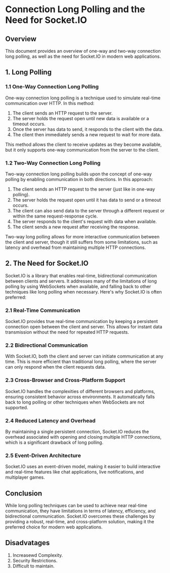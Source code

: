 # Connection Long Polling and the Need for Socket.IO

## Overview

This document provides an overview of one-way and two-way connection long polling, as well as the need for Socket.IO in modern web applications.

## 1. Long Polling

### 1.1 One-Way Connection Long Polling

One-way connection long polling is a technique used to simulate real-time communication over HTTP. In this method:

1. The client sends an HTTP request to the server.
2. The server holds the request open until new data is available or a timeout occurs.
3. Once the server has data to send, it responds to the client with the data.
4. The client then immediately sends a new request to wait for more data.

This method allows the client to receive updates as they become available, but it only supports one-way communication from the server to the client.

### 1.2 Two-Way Connection Long Polling

Two-way connection long polling builds upon the concept of one-way polling by enabling communication in both directions. In this approach:

1. The client sends an HTTP request to the server (just like in one-way polling).
2. The server holds the request open until it has data to send or a timeout occurs.
3. The client can also send data to the server through a different request or within the same request-response cycle.
4. The server responds to the client's request with data when available.
5. The client sends a new request after receiving the response.

Two-way long polling allows for more interactive communication between the client and server, though it still suffers from some limitations, such as latency and overhead from maintaining multiple HTTP connections.

## 2. The Need for Socket.IO

Socket.IO is a library that enables real-time, bidirectional communication between clients and servers. It addresses many of the limitations of long polling by using WebSockets when available, and falling back to other techniques like long polling when necessary. Here's why Socket.IO is often preferred:

### 2.1 Real-Time Communication

Socket.IO provides true real-time communication by keeping a persistent connection open between the client and server. This allows for instant data transmission without the need for repeated HTTP requests.

### 2.2 Bidirectional Communication

With Socket.IO, both the client and server can initiate communication at any time. This is more efficient than traditional long polling, where the server can only respond when the client requests data.

### 2.3 Cross-Browser and Cross-Platform Support

Socket.IO handles the complexities of different browsers and platforms, ensuring consistent behavior across environments. It automatically falls back to long polling or other techniques when WebSockets are not supported.

### 2.4 Reduced Latency and Overhead

By maintaining a single persistent connection, Socket.IO reduces the overhead associated with opening and closing multiple HTTP connections, which is a significant drawback of long polling.

### 2.5 Event-Driven Architecture

Socket.IO uses an event-driven model, making it easier to build interactive and real-time features like chat applications, live notifications, and multiplayer games.

## Conclusion

While long polling techniques can be used to achieve near real-time communication, they have limitations in terms of latency, efficiency, and bidirectional communication. Socket.IO overcomes these challenges by providing a robust, real-time, and cross-platform solution, making it the preferred choice for modern web applications.

## Disadvatages 
1. Increasewd Complexity.
2. Security Restrictions.
3. Difficult to maintain.